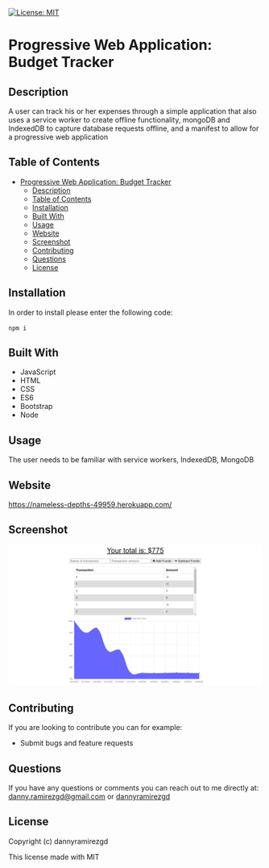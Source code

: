 [![License: MIT](https://img.shields.io/badge/License-MIT-yellow.svg)](https://opensource.org/licenses/MIT)
# Progressive Web Application: Budget Tracker

## Description
A user can track his or her expenses through a simple application that also uses a service worker to create offline functionality, mongoDB and IndexedDB to capture database requests offline, and a manifest to allow for a progressive web application

## Table of Contents
- [Progressive Web Application: Budget Tracker](#progressive-web-application-budget-tracker)
  - [Description](#description)
  - [Table of Contents](#table-of-contents)
  - [Installation](#installation)
  - [Built With](#built-with)
  - [Usage](#usage)
  - [Website](#website)
  - [Screenshot](#screenshot)
  - [Contributing](#contributing)
  - [Questions](#questions)
  - [License](#license)
## Installation
In order to install please enter the following code:
```
npm i
```
## Built With
* JavaScript
* HTML
* CSS
* ES6
* Bootstrap
* Node

## Usage
The user needs to be familiar with service workers, IndexedDB, MongoDB

## Website
https://nameless-depths-49959.herokuapp.com/

## Screenshot
![screenshot](./public/screenshot.png)

## Contributing
If you are looking to contribute you can for example: 
* Submit bugs and feature requests


## Questions
If you have any questions or comments you can reach out to me directly at: danny.ramirezgd@gmail.com or [dannyramirezgd](https://github.com/dannyramirezgd)
  
  ## License
  Copyright (c) dannyramirezgd

  This license made with MIT
  
